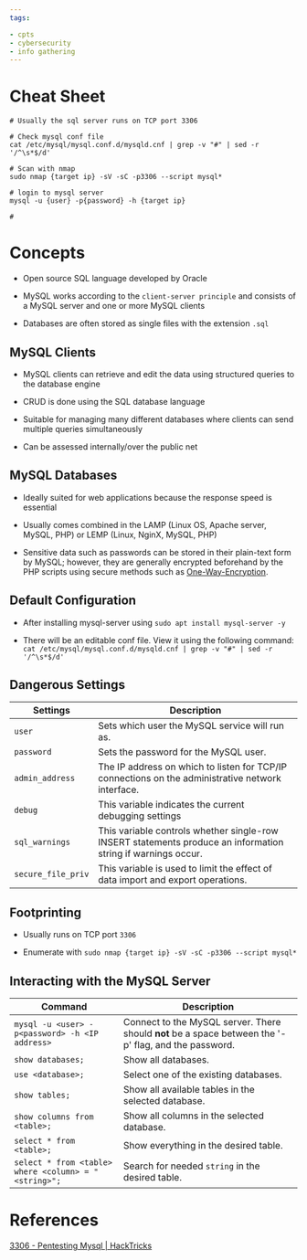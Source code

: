 ```yaml
---
tags:

- cpts
- cybersecurity
- info gathering
---
```


# Cheat Sheet

```
# Usually the sql server runs on TCP port 3306

# Check mysql conf file
cat /etc/mysql/mysql.conf.d/mysqld.cnf | grep -v "#" | sed -r '/^\s*$/d'

# Scan with nmap
sudo nmap {target ip} -sV -sC -p3306 --script mysql*

# login to mysql server
mysql -u {user} -p{password} -h {target ip}

# 
```

# Concepts

- Open source SQL language developed by Oracle

- MySQL works according to the `client-server principle` and consists of a MySQL server and one or more MySQL clients

- Databases are often stored as single files with the extension `.sql`

## MySQL Clients

- MySQL clients can retrieve and edit the data using structured queries to the database engine

- CRUD is done using the SQL database language

- Suitable for managing many different databases where clients can send multiple queries simultaneously

- Can be assessed internally/over the public net

## MySQL Databases

- Ideally suited for web applications because the response speed is essential

- Usually comes combined in the LAMP (Linux OS, Apache server, MySQL, PHP) or LEMP (Linux, NginX, MySQL, PHP)

- Sensitive data such as passwords can be stored in their plain-text form by MySQL; however, they are generally encrypted beforehand by the PHP scripts using secure methods such as [One-Way-Encryption](https://en.citizendium.org/wiki/One-way_encryption).

## Default Configuration

- After installing mysql-server using `sudo apt install mysql-server -y`

- There will be an editable conf file. View it using the following command: `cat /etc/mysql/mysql.conf.d/mysqld.cnf | grep -v "#" | sed -r '/^\s*$/d'`

## Dangerous Settings

| **Settings**       | **Description**                                                                                              |
| ------------------ | ------------------------------------------------------------------------------------------------------------ |
| `user`             | Sets which user the MySQL service will run as.                                                               |
| `password`         | Sets the password for the MySQL user.                                                                        |
| `admin_address`    | The IP address on which to listen for TCP/IP connections on the administrative network interface.            |
| `debug`            | This variable indicates the current debugging settings                                                       |
| `sql_warnings`     | This variable controls whether single-row INSERT statements produce an information string if warnings occur. |
| `secure_file_priv` | This variable is used to limit the effect of data import and export operations.                              |

## Footprinting

- Usually runs on TCP port `3306`

- Enumerate with `sudo nmap {target ip} -sV -sC -p3306 --script mysql*`

## Interacting with the MySQL Server

| **Command**                                          | **Description**                                                                                       |
| ---------------------------------------------------- | ----------------------------------------------------------------------------------------------------- |
| `mysql -u <user> -p<password> -h <IP address>`       | Connect to the MySQL server. There should **not** be a space between the '-p' flag, and the password. |
| `show databases;`                                    | Show all databases.                                                                                   |
| `use <database>;`                                    | Select one of the existing databases.                                                                 |
| `show tables;`                                       | Show all available tables in the selected database.                                                   |
| `show columns from <table>;`                         | Show all columns in the selected database.                                                            |
| `select * from <table>;`                             | Show everything in the desired table.                                                                 |
| `select * from <table> where <column> = "<string>";` | Search for needed `string` in the desired table.                                                      |

# References

[3306 - Pentesting Mysql | HackTricks](https://book.hacktricks.xyz/network-services-pentesting/pentesting-mysql)